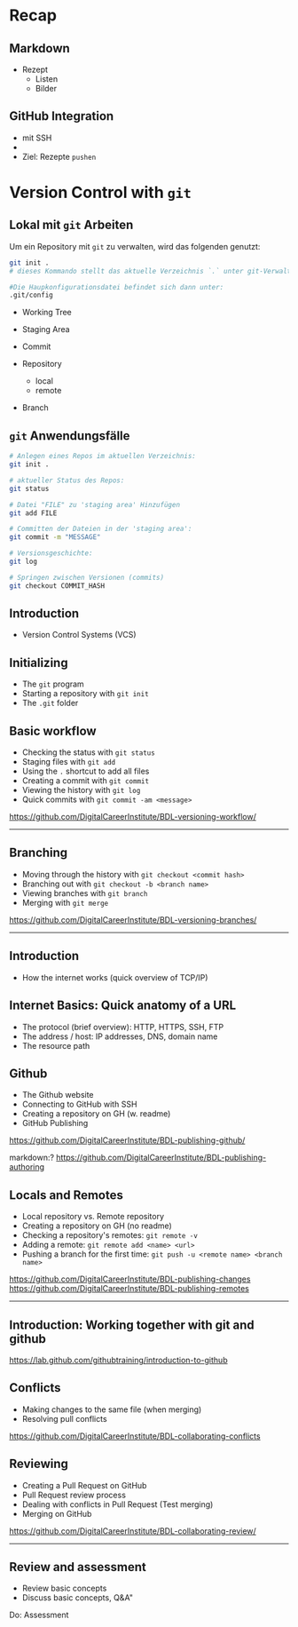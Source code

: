 # Recap

## Markdown
- Rezept
  - Listen
  - Bilder

## GitHub Integration
- mit SSH
- 
- Ziel: Rezepte `pushen`

# Version Control with `git`
## Lokal mit `git` Arbeiten

Um ein Repository mit `git` zu verwalten, wird das folgenden genutzt:
```bash
git init . 
# dieses Kommando stellt das aktuelle Verzeichnis `.` unter git-Verwaltung

#Die Haupkonfigurationsdatei befindet sich dann unter:
.git/config

```

- Working Tree
- Staging Area
- Commit
- Repository
  - local
  - remote

- Branch

## `git` Anwendungsfälle

```bash
# Anlegen eines Repos im aktuellen Verzeichnis:
git init . 

# aktueller Status des Repos:
git status

# Datei "FILE" zu 'staging area' Hinzufügen
git add FILE

# Committen der Dateien in der 'staging area':
git commit -m "MESSAGE"

# Versionsgeschichte:
git log

# Springen zwischen Versionen (commits)
git checkout COMMIT_HASH

```


















## Introduction
- Version Control Systems (VCS)

## Initializing
- The `git` program
- Starting a repository with `git init`
- The `.git` folder

## Basic workflow
- Checking the status with `git status`
- Staging files with `git add`
- Using the `.` shortcut to add all files
- Creating a commit with `git commit`
- Viewing the history with `git log`
- Quick commits with `git commit -am <message>`

https://github.com/DigitalCareerInstitute/BDL-versioning-workflow/

---

## Branching
- Moving through the history with `git checkout <commit hash>`
- Branching out with `git checkout -b <branch name>`
- Viewing branches with `git branch`
- Merging with `git merge`

https://github.com/DigitalCareerInstitute/BDL-versioning-branches/

---

## Introduction
- How the internet works (quick overview of TCP/IP)

## Internet Basics: Quick anatomy of a URL
- The protocol (brief overview): HTTP, HTTPS, SSH, FTP
- The address / host: IP addresses, DNS, domain name
- The resource path

## Github
- The Github website
- Connecting to GitHub with SSH
- Creating a repository on GH (w. readme)
- GitHub Publishing

https://github.com/DigitalCareerInstitute/BDL-publishing-github/


markdown:? https://github.com/DigitalCareerInstitute/BDL-publishing-authoring

## Locals and Remotes
- Local repository vs. Remote repository
- Creating a repository on GH (no readme)
- Checking a repository's remotes: `git remote -v`
- Adding a remote: `git remote add <name> <url>`
- Pushing a branch for the first time: 
  `git push -u <remote name> <branch name>`

https://github.com/DigitalCareerInstitute/BDL-publishing-changes
https://github.com/DigitalCareerInstitute/BDL-publishing-remotes

---

## Introduction: Working together with git and github

https://lab.github.com/githubtraining/introduction-to-github

## Conflicts
- Making changes to the same file (when merging)
- Resolving pull conflicts

https://github.com/DigitalCareerInstitute/BDL-collaborating-conflicts

## Reviewing
- Creating a Pull Request on GitHub
- Pull Request review process
- Dealing with conflicts in Pull Request (Test merging)
- Merging on GitHub

https://github.com/DigitalCareerInstitute/BDL-collaborating-review/

---

## Review and assessment
- Review basic concepts 
- Discuss basic concepts, Q&A"

Do: Assessment
